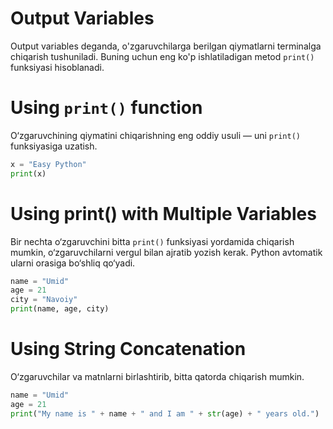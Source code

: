 # Output Variables

Output variables deganda, o'zgaruvchilarga berilgan qiymatlarni terminalga chiqarish tushuniladi. Buning uchun eng ko'p ishlatiladigan metod `print()` funksiyasi hisoblanadi.

# Using `print()` function

O‘zgaruvchining qiymatini chiqarishning eng oddiy usuli — uni `print()` funksiyasiga uzatish.

```python
x = "Easy Python"
print(x)
```

# Using print() with Multiple Variables

Bir nechta o‘zgaruvchini bitta `print()` funksiyasi yordamida chiqarish mumkin, o‘zgaruvchilarni vergul bilan ajratib yozish kerak. Python avtomatik ularni orasiga bo‘shliq qo‘yadi.

```python
name = "Umid"
age = 21
city = "Navoiy"
print(name, age, city)
```

# Using String Concatenation

O‘zgaruvchilar va matnlarni birlashtirib, bitta qatorda chiqarish mumkin.

```python
name = "Umid"
age = 21
print("My name is " + name + " and I am " + str(age) + " years old.")
```